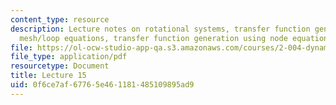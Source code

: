 ```yaml
---
content_type: resource
description: Lecture notes on rotational systems, transfer function generation using
  mesh/loop equations, transfer function generation using node equations.
file: https://ol-ocw-studio-app-qa.s3.amazonaws.com/courses/2-004-dynamics-and-control-ii-spring-2008/0f6ce7af67765e461181485109895ad9_lecture_15.pdf
file_type: application/pdf
resourcetype: Document
title: Lecture 15
uid: 0f6ce7af-6776-5e46-1181-485109895ad9
---
```

